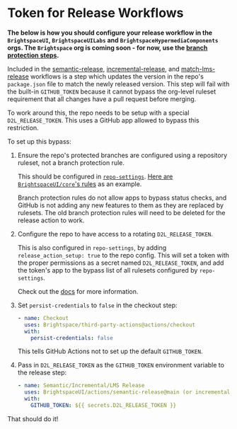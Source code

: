 # Token for Release Workflows

**The below is how you should configure your release workflow in the `BrightspaceUI`, `BrightspaceUILabs` and `BrightspaceHypermediaComponents` orgs. The `Brightspace` org is coming soon - for now, use the [branch protection steps](./branch-protection).**

Included in the [semantic-release](../semantic-release/), [incremental-release](../incremental-release), and [match-lms-release](https://github.com/Brightspace/lms-version-actions/tree/main/match-lms-release) workflows is a step which updates the version in the repo's `package.json` file to match the newly released version. This step will fail with the built-in `GITHUB_TOKEN` because it cannot bypass the org-level ruleset requirement that all changes have a pull request before merging.

To work around this, the repo needs to be setup with a special `D2L_RELEASE_TOKEN`. This uses a GitHub app allowed to bypass this restriction.

To set up this bypass:

1. Ensure the repo's protected branches are configured using a repository ruleset, not a branch protection rule.

    This should be configured in [`repo-settings`](https://github.com/Brightspace/repo-settings). [Here are `BrightspaceUI/core`'s rules](https://github.com/Brightspace/repo-settings/blob/main/repositories/github/BrightspaceUI/core.yaml#L14-L43) as an example.
    
    Branch protection rules do not allow apps to bypass status checks, and GitHub is not adding any new features to them as they are replaced by rulesets. The old branch protection rules will need to be deleted for the release action to work.

2. Configure the repo to have access to a rotating `D2L_RELEASE_TOKEN`.

    This is also configured in `repo-settings`, by adding `release_action_setup: true` to the repo config. This will set a token with the proper permissions as a secret named `D2L_RELEASE_TOKEN`, and add the token's app to the bypass list of all rulesets configured by `repo-settings`.
    
    Check out the [docs](https://github.com/Brightspace/repo-settings/blob/main/docs/release_action_setup.md) for more information.

3. Set `persist-credentials` to `false` in the checkout step:

    ```yml
    - name: Checkout
      uses: Brightspace/third-party-actions@actions/checkout
      with:
        persist-credentials: false
    ```

    This tells GitHub Actions not to set up the default `GITHUB_TOKEN`.

4. Pass in `D2L_RELEASE_TOKEN` as the `GITHUB_TOKEN` environment variable to the release step:

    ```yml
    - name: Semantic/Incremental/LMS Release
      uses: BrightspaceUI/actions/semantic-release@main (or incremental-release or match-lms-release)
      with:
        GITHUB_TOKEN: ${{ secrets.D2L_RELEASE_TOKEN }}
    ```

That should do it!
